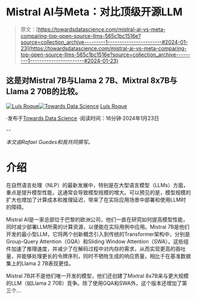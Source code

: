 # Mistral AI与Meta：对比顶级开源LLM

> 原文：[https://towardsdatascience.com/mistral-ai-vs-meta-comparing-top-open-source-llms-565c1bc1516e?source=collection_archive---------1-----------------------#2024-01-23](https://towardsdatascience.com/mistral-ai-vs-meta-comparing-top-open-source-llms-565c1bc1516e?source=collection_archive---------1-----------------------#2024-01-23)

## 这是对Mistral 7B与Llama 2 7B、Mixtral 8x7B与Llama 2 70B的比较。

[](https://medium.com/@luisroque?source=post_page---byline--565c1bc1516e--------------------------------)[![Luís Roque](../Images/e281d470b403375ba3c6f521b1ccf915.png)](https://medium.com/@luisroque?source=post_page---byline--565c1bc1516e--------------------------------)[](https://towardsdatascience.com/?source=post_page---byline--565c1bc1516e--------------------------------)[![Towards Data Science](../Images/a6ff2676ffcc0c7aad8aaf1d79379785.png)](https://towardsdatascience.com/?source=post_page---byline--565c1bc1516e--------------------------------) [Luís Roque](https://medium.com/@luisroque?source=post_page---byline--565c1bc1516e--------------------------------)

·发布于[Towards Data Science](https://towardsdatascience.com/?source=post_page---byline--565c1bc1516e--------------------------------) ·阅读时间：16分钟·2024年1月23日

--

*本文由Rafael Guedes和我共同撰写。*

# 介绍

在自然语言处理（NLP）的最新发展中，特别是在大型语言模型（LLMs）方面，重点是提升模型性能，这通常会导致模型规模的增大。可以预见的是，模型规模的扩大也增加了计算成本和推理延迟，带来了在实际应用场景中部署和使用LLM时的障碍。

Mistral AI是一家总部位于巴黎的欧洲公司，他们一直在研究如何提高模型性能，同时减少部署LLM所需的计算资源，以便能在实际用例中应用。Mistral 7B是他们开发的最小型LLM，它将两个创新概念引入到传统的Transformer架构中，分别是Group-Query Attention（GQA）和Sliding Window Attention（SWA）。这些组件加速了推理速度，并减少了在解码过程中对内存的需求，从而实现更高的吞吐量，并能够处理更长的令牌序列，同时不牺牲生成的响应质量，相比于在基准数据集上的Llama 2 7B表现更佳。

Mistral 7B并不是他们唯一开发的模型，他们还创建了Mixtral 8x7B来与更大规模的LLM（如Llama 2 70B）竞争。除了使用GQA和SWA外，这个版本还增加了第三个…
